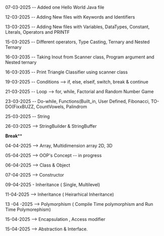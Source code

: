 07-03-2025 -- Added one Hello World Java file

12-03-2025 -- Adding New files with Keywords and Identifiers

13-03-2025  -- Adding New files with Variables, DataTypes, Constant, Literals, Operators and PRINTF

15-03-2025 -- Different operators, Type Casting, Ternary and Nested Ternary

16-03-2035 -- Taking Inout from Scanner class, Program argument and Nested ternary

16-03-2035 -- Print Triangle Classifier using scanner class

19-03-2025 -- Conditions --> if, else, elseif, switch, break & continue

21-03-2025 -- Loop --> for, while, Factorial and Random Number Game

23-03-2025 -- Do-while, Functions(Built_in, User Defined, Fibonacci, TO-DO(FixxBUZZ, CountVowels, Palindrom

25-03-2025 -- String

26-03-2025 --> StringBuilder & StringBuffer

************Break**************

04-04-2025 --> Array, Multidimension array 2D, 3D

05-04-2025 --> OOP's Concept -- in progress

06-04-2025 --> Class & Object

07-04-2025 --> Constructor

09-04-2025 - Inheritance ( Single, Multilevel)

11-04-2025 --> Inheritance ( Heirarhical Inheritance)

13 -04 -2025 --> Polymorphism ( Compile Time polymorphism and Run Time Polymorephism)

15-04-2025 --> Encapsulation , Access modifier

15-04-2025 --> Abstraction & Interface.




